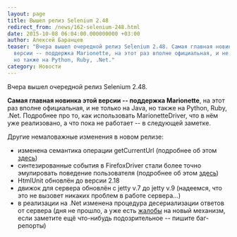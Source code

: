 ```yaml
---
layout: page
title: Вышел релиз Selenium 2.48
redirect_from: /news/162-selenium-248.html
date: 2015-10-08 06:04:00.000000000 +03:00
author: Алексей Баранцев
teaser: "Вчера вышел очередной релиз Selenium 2.48. Самая главная новинка этой
  версии -- поддержка Marionette, на этот раз вполне официальная, и не только на Java,
  но также на Python, Ruby, .Net."
category: Новости
---
```

<p>Вчера вышел очередной релиз Selenium 2.48.</p>
<p><strong>Самая главная новинка этой версии -- поддержка Marionette</strong>, на этот раз вполне официальная, и не только на Java, но также на Python, Ruby, .Net. Подробнее про то, как использовать MarionetteDriver, что в нём уже реализовано, а что пока не работает -- в следующей заметке.</p>
<p>Другие немаловажные изменения в новом релизе:</p>
<ul>
<li>изменена семантика операции getCurrentUrl (подробнее об этом <a href="blog/157-get-current-url.html">здесь</a>)</li>
<li>синтезированные события в FirefoxDriver стали более точно эмулировать поведение пользователя (подробнее об этом <a href="blog/159-click-topmost-elemnt.html">здесь</a>)</li>
<li>HtmlUnit обновлён до версии 2.18</li>
<li>движок для сервера обновлён с jetty v.7 до jetty v.9 (надеемся, что это не вызовет никаких проблем в работе сервера...)</li>
<li>в реализации на .Net изменена процедура десериализации ответов от сервера (дня не прошло, а уже есть <a href="https://github.com/SeleniumHQ/selenium/issues/1120">жалобы</a> на новый механизм, если заметите ещё что-нибудь подозрительное -- пишите баг-репорты)</li>
</ul>
